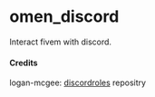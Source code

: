 # omen_discord

Interact fivem with discord.

#### Credits
logan-mcgee: [discordroles](https://github.com/logan-mcgee/discordroles) repositry